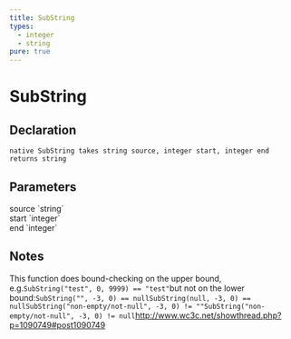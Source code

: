 ```yaml
---
title: SubString
types:
  - integer
  - string
pure: true
---
```


# SubString

## Declaration

```
native SubString takes string source, integer start, integer end returns string
```

## Parameters
<dl>
  <dt>source `string`</dt>
  <dd></dd>

  <dt>start `integer`</dt>
  <dd></dd>

  <dt>end `integer`</dt>
  <dd></dd>
</dl>

## Notes 
This function does bound-checking on the upper bound, e.g.`SubString("test", 0, 9999) == "test"`but not on the lower bound:````SubString("", -3, 0) == nullSubString(null, -3, 0) == nullSubString("non-empty/not-null", -3, 0) != ""SubString("non-empty/not-null", -3, 0) != null````<http://www.wc3c.net/showthread.php?p=1090749#post1090749>